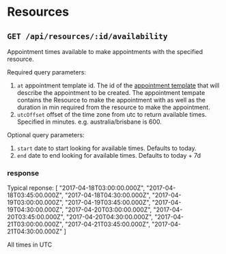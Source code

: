 # Resources
## `GET /api/resources/:id/availability`
Appointment times available to make appointments with the specified resource.

Required query parameters:
1. `at` appointment template id. The id of the [appointment template](appointmentTemplate.md) that will describe the appointment to be created. The appointment tempate contains the Resource to make the appointment with as well as the duration in min required from the resource to make the appointment.
1. `utcOffset` offset of the time zone from utc to return available times. Specified in minutes. e.g. australia/brisbane is 600.

Optional query parameters:
1. `start` date to start looking for available times. Defaults to today.
1. `end` date to end looking for available times. Defaults to today + 7d

### response
Typical reponse:
[
  "2017-04-18T03:00:00.000Z",
  "2017-04-18T03:45:00.000Z",
  "2017-04-18T04:30:00.000Z",
  "2017-04-19T03:00:00.000Z",
  "2017-04-19T03:45:00.000Z",
  "2017-04-19T04:30:00.000Z",
  "2017-04-20T03:00:00.000Z",
  "2017-04-20T03:45:00.000Z",
  "2017-04-20T04:30:00.000Z",
  "2017-04-21T03:00:00.000Z",
  "2017-04-21T03:45:00.000Z",
  "2017-04-21T04:30:00.000Z"
]

All times in UTC
